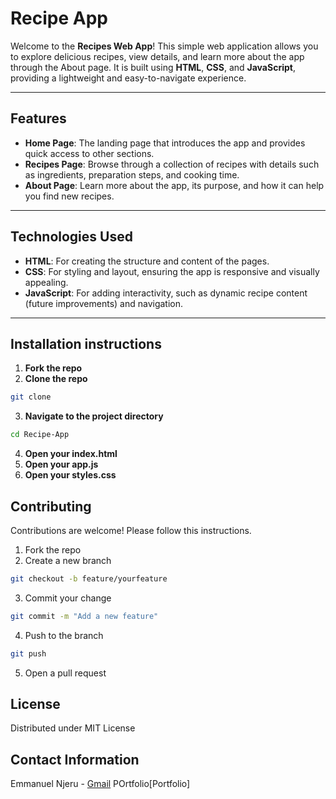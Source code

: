 # Recipe App

Welcome to the **Recipes Web App**! This simple web application allows you to explore delicious recipes, view details, and learn more about the app through the About page. 
It is built using **HTML**, **CSS**, and **JavaScript**, providing a lightweight and easy-to-navigate experience.

---

## Features

- **Home Page**: The landing page that introduces the app and provides quick access to other sections.
- **Recipes Page**: Browse through a collection of recipes with details such as ingredients, preparation steps, and cooking time.
- **About Page**: Learn more about the app, its purpose, and how it can help you find new recipes.

---

## Technologies Used

- **HTML**: For creating the structure and content of the pages.
- **CSS**: For styling and layout, ensuring the app is responsive and visually appealing.
- **JavaScript**: For adding interactivity, such as dynamic recipe content (future improvements) and navigation.

---

## Installation instructions
1. **Fork the repo**
2. **Clone the repo**
```bash
git clone 
```
3. **Navigate to the project directory**
```bash
cd Recipe-App
```
4. **Open your index.html**
5. **Open your app.js**
6. **Open your styles.css**

## Contributing

Contributions are welcome! Please follow this instructions.

1. Fork the repo
2. Create a new branch
```bash
git checkout -b feature/yourfeature
```
3. Commit your change
```bash
git commit -m "Add a new feature"
```
4. Push to the branch
```bash
git push
```
5. Open a pull request

## License 
Distributed under MIT License

## Contact Information

Emmanuel Njeru - [Gmail](mailto:manungek@gmail.com)
POrtfolio[Portfolio]
